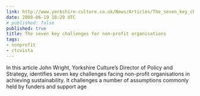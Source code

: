 ```yaml
---
link: http://www.yorkshire-culture.co.uk/News/Articles/The_seven_key_challenges_for_non-profit_organisations.html
date: 2008-06-19 18:29 UTC
# published: false
published: true
title: The seven key challenges for non-profit organisations
tags:
- nonprofit
- ctcvista
---
```


In this article John Wright, Yorkshire Culture’s Director of Policy and Strategy, identifies seven key challenges facing non-profit organisations in achieving sustainability. It challenges a number of assumptions commonly held by funders and support age
